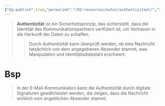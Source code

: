 ```yaml
---
{"dg-publish":true,"permalink":"/02-resources/notes/authentizitaet/","tags":["it-sicherheit"],"noteIcon":"","updated":"2025-08-26T16:35:02.000+02:00"}
---
```


>**Authentizität** ist ein Sicherheitsprinzip, das sicherstellt, dass die Identität des Kommunikationspartners verifiziert ist, um Vertrauen in die Herkunft der Daten zu schaffen. 
>>Durch Authentizität kann überprüft werden, ob eine Nachricht tatsächlich von dem angegebenen Absender stammt, was Manipulation und Identitätsdiebstahl erschwert.

# Bsp
 >In der E-Mail-Kommunikation kann die Authentizität durch digitale Signaturen gewährleistet werden, die zeigen, dass die Nachricht wirklich vom angeblichen Absender stammt.